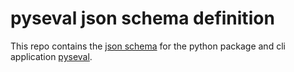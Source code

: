 # pyseval json schema definition

This repo contains the [json schema](https://json-schema.org/) for the python package and cli application [pyseval](https://github.com/m-bi-github/pyseval).
